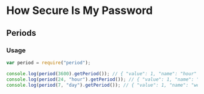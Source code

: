 # How Secure Is My Password
## Periods

### Usage

```javascript
var period = require("period");

console.log(period(3600).getPeriod()); // { "value": 1, "name": "hour" }
console.log(period(24, "hour").getPeriod()); // { "value": 1, "name": "day" }
console.log(period(7, "day").getPeriod()); // { "value": 1, "name": "week" }
```